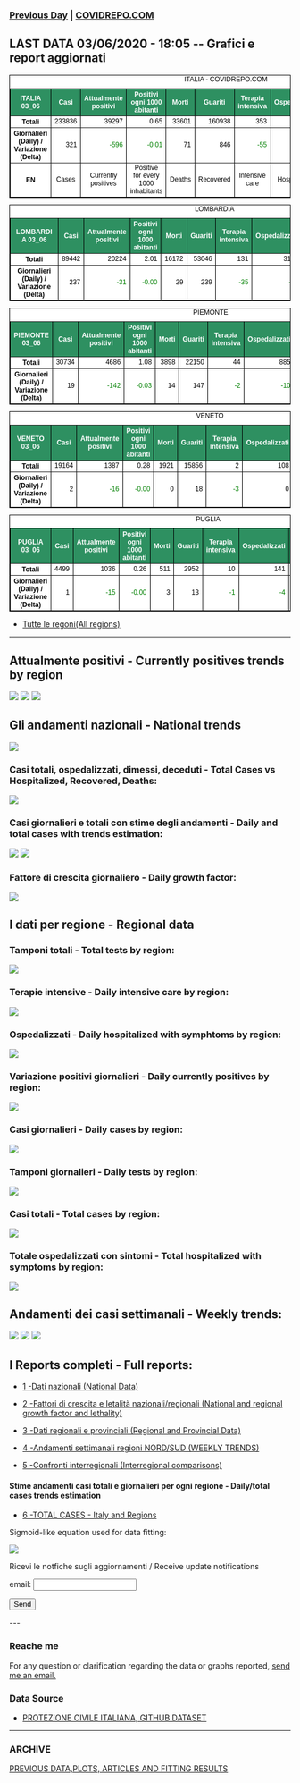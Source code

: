 <!-- start -->
### [Previous Day](/index_02_06.md) | <a href="https://marcelchiarello.github.io/showdata/">COVIDREPO.COM</a>
## LAST DATA 03/06/2020 - 18:05 -- Grafici e report aggiornati

<table style=" color:black; font-size:12; font-family:arial; text-align:center; " cellpadding="2.5" cellspacing="0" border="1" bordercolor="black" bgcolor="#FFFFFF">
<caption>ITALIA - COVIDREPO.COM</caption>
<tr style="color:#FFFFFF;background:#2E9061">
<th>ITALIA 03_06</th>
<th>Casi</th>
<th>Attualmente positivi</th>
<th>Positivi ogni 1000 abitanti</th>
<th>Morti</th>
<th>Guariti</th>
<th>Terapia intensiva</th>
<th>Ospedalizzati</th>
<th>Ricoverati con sintomi</th>
<th>Isolamento domiciliare</th>
<th>Tamponi</th>
</tr>
<tr>
<th>Totali</th>
<td align="right"> 233836</td>
<td align="right"> 39297</td>
<td align="right"> 0.65</td>
<td align="right"> 33601</td>
<td align="right"> 160938</td>
<td align="right"> 353</td>
<td align="right"> 6095</td>
<td align="right"> 5742</td>
<td align="right"> 33202</td>
<td align="right"> 3999591</td>
</tr>
<tr>
<th>Giornalieri (Daily) / Variazione (Delta)</th>
<td align="right"> 321</td>
<td align="right" style=" color:green; "> -596</td>
<td align="right" style=" color:green; "> -0.01</td>
<td align="right"> 71</td>
<td align="right"> 846</td>
<td align="right" style=" color:green; "> -55</td>
<td align="right" style=" color:green; "> -229</td>
<td align="right" style=" color:green; "> -174</td>
<td align="right" style=" color:green; "> -367</td>
<td align="right"> 37299</td>
</tr>
<tr>
<th>EN</th>
<td>Cases</td>
<td>Currently positives</td>
<td>Positive for every 1000 inhabitants</td>
<td>Deaths</td>
<td>Recovered</td>
<td>Intensive care</td>
<td>Hospitalized</td>
<td>Hospitalized with symptoms</td>
<td>Home isolation</td>
<td>Tests</td>
</tr>
</table>

<table style=" color:black; font-size:12; font-family:arial; text-align:center; " cellpadding="2.5" cellspacing="0" border="1" bordercolor="black" bgcolor="#FFFFFF">
<caption>LOMBARDIA</caption>
<tr style="color:#FFFFFF;background:#2E9061">
<th>LOMBARDIA 03_06</th>
<th>Casi</th>
<th>Attualmente positivi</th>
<th>Positivi ogni 1000 abitanti</th>
<th>Morti</th>
<th>Guariti</th>
<th>Terapia intensiva</th>
<th>Ospedalizzati</th>
<th>Ricoverati con sintomi</th>
<th>Isolamento domiciliare</th>
<th>Tamponi</th>
</tr>
<tr>
<th>Totali</th>
<td align="right"> 89442</td>
<td align="right"> 20224</td>
<td align="right"> 2.01</td>
<td align="right"> 16172</td>
<td align="right"> 53046</td>
<td align="right"> 131</td>
<td align="right"> 3126</td>
<td align="right"> 2995</td>
<td align="right"> 17098</td>
<td align="right"> 777477</td>
</tr>
<tr>
<th>Giornalieri (Daily) / Variazione (Delta)</th>
<td align="right"> 237</td>
<td align="right" style=" color:green; "> -31</td>
<td align="right" style=" color:green; "> -0.00</td>
<td align="right"> 29</td>
<td align="right"> 239</td>
<td align="right" style=" color:green; "> -35</td>
<td align="right" style=" color:green; "> -61</td>
<td align="right" style=" color:green; "> -26</td>
<td align="right"> 30</td>
<td align="right"> 11355</td>
</tr>
</table>

<table style=" color:black; font-size:12; font-family:arial; text-align:center; " cellpadding="2.5" cellspacing="0" border="1" bordercolor="black" bgcolor="#FFFFFF">
<caption>PIEMONTE</caption>
<tr style="color:#FFFFFF;background:#2E9061">
<th>PIEMONTE 03_06</th>
<th>Casi</th>
<th>Attualmente positivi</th>
<th>Positivi ogni 1000 abitanti</th>
<th>Morti</th>
<th>Guariti</th>
<th>Terapia intensiva</th>
<th>Ospedalizzati</th>
<th>Ricoverati con sintomi</th>
<th>Isolamento domiciliare</th>
<th>Tamponi</th>
</tr>
<tr>
<th>Totali</th>
<td align="right"> 30734</td>
<td align="right"> 4686</td>
<td align="right"> 1.08</td>
<td align="right"> 3898</td>
<td align="right"> 22150</td>
<td align="right"> 44</td>
<td align="right"> 885</td>
<td align="right"> 841</td>
<td align="right"> 3801</td>
<td align="right"> 327206</td>
</tr>
<tr>
<th>Giornalieri (Daily) / Variazione (Delta)</th>
<td align="right"> 19</td>
<td align="right" style=" color:green; "> -142</td>
<td align="right" style=" color:green; "> -0.03</td>
<td align="right"> 14</td>
<td align="right"> 147</td>
<td align="right" style=" color:green; "> -2</td>
<td align="right" style=" color:green; "> -10</td>
<td align="right" style=" color:green; "> -8</td>
<td align="right" style=" color:green; "> -132</td>
<td align="right"> 2109</td>
</tr>
</table>

<table style=" color:black; font-size:12; font-family:arial; text-align:center; " cellpadding="2.5" cellspacing="0" border="1" bordercolor="black" bgcolor="#FFFFFF">
<caption>VENETO</caption>
<tr style="color:#FFFFFF;background:#2E9061">
<th>VENETO 03_06</th>
<th>Casi</th>
<th>Attualmente positivi</th>
<th>Positivi ogni 1000 abitanti</th>
<th>Morti</th>
<th>Guariti</th>
<th>Terapia intensiva</th>
<th>Ospedalizzati</th>
<th>Ricoverati con sintomi</th>
<th>Isolamento domiciliare</th>
<th>Tamponi</th>
</tr>
<tr>
<th>Totali</th>
<td align="right"> 19164</td>
<td align="right"> 1387</td>
<td align="right"> 0.28</td>
<td align="right"> 1921</td>
<td align="right"> 15856</td>
<td align="right"> 2</td>
<td align="right"> 108</td>
<td align="right"> 106</td>
<td align="right"> 1279</td>
<td align="right"> 695053</td>
</tr>
<tr>
<th>Giornalieri (Daily) / Variazione (Delta)</th>
<td align="right"> 2</td>
<td align="right" style=" color:green; "> -16</td>
<td align="right" style=" color:green; "> -0.00</td>
<td align="right"> 0</td>
<td align="right"> 18</td>
<td align="right" style=" color:green; "> -3</td>
<td align="right"> 0</td>
<td align="right"> 3</td>
<td align="right" style=" color:green; "> -16</td>
<td align="right"> 4786</td>
</tr>
</table>

<table style=" color:black; font-size:12; font-family:arial; text-align:center; " cellpadding="2.5" cellspacing="0" border="1" bordercolor="black" bgcolor="#FFFFFF">
<caption>PUGLIA</caption>
<tr style="color:#FFFFFF;background:#2E9061">
<th>PUGLIA 03_06</th>
<th>Casi</th>
<th>Attualmente positivi</th>
<th>Positivi ogni 1000 abitanti</th>
<th>Morti</th>
<th>Guariti</th>
<th>Terapia intensiva</th>
<th>Ospedalizzati</th>
<th>Ricoverati con sintomi</th>
<th>Isolamento domiciliare</th>
<th>Tamponi</th>
</tr>
<tr>
<th>Totali</th>
<td align="right"> 4499</td>
<td align="right"> 1036</td>
<td align="right"> 0.26</td>
<td align="right"> 511</td>
<td align="right"> 2952</td>
<td align="right"> 10</td>
<td align="right"> 141</td>
<td align="right"> 131</td>
<td align="right"> 895</td>
<td align="right"> 122506</td>
</tr>
<tr>
<th>Giornalieri (Daily) / Variazione (Delta)</th>
<td align="right"> 1</td>
<td align="right" style=" color:green; "> -15</td>
<td align="right" style=" color:green; "> -0.00</td>
<td align="right"> 3</td>
<td align="right"> 13</td>
<td align="right" style=" color:green; "> -1</td>
<td align="right" style=" color:green; "> -4</td>
<td align="right" style=" color:green; "> -3</td>
<td align="right" style=" color:green; "> -11</td>
<td align="right"> 1046</td>
</tr>
</table>

- [Tutte le regoni(All regions)](/Tables/regionsTable_03_06.md)

---

## Attualmente positivi - Currently positives trends by region
<img src="https://covidrepo.com/RUN_03_06/RUN4/RUN_INTEREGION_16.png">
<img src="https://covidrepo.com/RUN_03_06/RUN4/RUN_INTEREGION_17.png">
<img src="https://covidrepo.com/RUN_03_06/RUN4/RUN_INTEREGION_18.png">

## Gli andamenti nazionali - National trends
<img src="https://marcelchiarello.github.io/showdata/RUN_03_06/RUN0/RUN_DATA_ITALIA_01.png">

### Casi totali, ospedalizzati, dimessi, deceduti - Total Cases vs Hospitalized, Recovered, Deaths:
<img src="https://marcelchiarello.github.io/showdata/RUN_03_06/RUN0/RUN_DATA_ITALIA_02.png">

### Casi giornalieri e totali con stime degli andamenti - Daily and total cases with trends estimation:
<img src="https://marcelchiarello.github.io/showdata/RUN_03_06/RUN1/RUN_DATA_FIT_TOTAL_CASES_ITALY_REGIONS_01.png">
<img src="https://marcelchiarello.github.io/showdata/RUN_03_06/RUN1/RUN_DATA_FIT_TOTAL_CASES_ITALY_REGIONS_02.png">

### Fattore di crescita giornaliero - Daily growth factor:
<img src="https://marcelchiarello.github.io/showdata/RUN_03_06/RUN6/RUN_FACTORS_01.png">

## I dati per regione - Regional data

### Tamponi totali - Total tests by region:
<img src="https://marcelchiarello.github.io/showdata/RUN_03_06/RUN4/RUN_INTEREGION_02.png">

### Terapie intensive - Daily intensive care by region:
<img src="https://marcelchiarello.github.io/showdata/RUN_03_06/RUN4/RUN_INTEREGION_13.png">

### Ospedalizzati - Daily hospitalized with symphtoms by region:
<img src="https://marcelchiarello.github.io/showdata/RUN_03_06/RUN4/RUN_INTEREGION_14.png">

### Variazione positivi giornalieri - Daily currently positives by region:
<img src="https://marcelchiarello.github.io/showdata/RUN_03_06/RUN4/RUN_INTEREGION_15.png">

### Casi giornalieri - Daily cases by region:
<img src="https://marcelchiarello.github.io/showdata/RUN_03_06/RUN4/RUN_INTEREGION_11.png">

### Tamponi giornalieri - Daily tests by region:
<img src="https://marcelchiarello.github.io/showdata/RUN_03_06/RUN4/RUN_INTEREGION_12.png">

### Casi totali - Total cases by region:
<img src="https://marcelchiarello.github.io/showdata/RUN_03_06/RUN4/RUN_INTEREGION_01.png">

### Totale ospedalizzati con sintomi - Total hospitalized with symptoms by region:
<img src="https://marcelchiarello.github.io/showdata/RUN_03_06/RUN4/RUN_INTEREGION_05.png">

## Andamenti dei casi settimanali - Weekly trends:
<img src="https://marcelchiarello.github.io/showdata/RUN_03_06/RUN5/RUN_NEWTRENDS_01.png">
<img src="https://marcelchiarello.github.io/showdata/RUN_03_06/RUN5/RUN_NEWTRENDS_02.png">
<img src="https://marcelchiarello.github.io/showdata/RUN_03_06/RUN5/RUN_NEWTRENDS_03.png">

## I Reports completi - Full reports:

- [1 -Dati nazionali (National Data)](/RUN_03_06/RUN0/RUN.html)

- [2 -Fattori di crescita e letalità nazionali/regionali (National and regional growth factor and lethality)](/RUN_03_06/RUN6/RUN.html)

- [3 -Dati regionali e provinciali (Regional and Provincial Data)](/RUN_03_06/RUN2/RUN.html)

- [4 -Andamenti settimanali regioni NORD/SUD (WEEKLY TRENDS)](/RUN_03_06/RUN5/RUN.html)

- [5 -Confronti interregionali (Interregional comparisons)](/RUN_03_06/RUN4/RUN.html)

#### Stime andamenti casi totali e giornalieri per ogni regione - Daily/total cases trends estimation

- [6 -TOTAL CASES - Italy and Regions](/RUN_03_06/RUN1/RUN.html)

Sigmoid-like equation used for data fitting:

<img src="https://latex.codecogs.com/svg.latex?Sig = \frac{a}{e^{b(x+c)} + a_1e^{b_1(x+c_1)} - d}" border="0"/>

Ricevi le notfiche sugli aggiornamenti / Receive update notifications
<form
action="https://formspree.io/mgenvwep"
method="POST"
>
<label>
email:
<input type="text" name="_replyto">
</label>

<!-- your other form fields go here -->

<button type="submit">Send</button>
</form>
---

### Reache me

For any question or clarification regarding the data or graphs reported, <a href="mailto:marcello.chiarello@outlook.com">send me an email.</a>


### Data Source

- [PROTEZIONE CIVILE ITALIANA, GITHUB DATASET](https://github.com/pcm-dpc/COVID-19)

---

### ARCHIVE
[PREVIOUS DATA,PLOTS, ARTICLES AND FITTING RESULTS](/archive.md)
